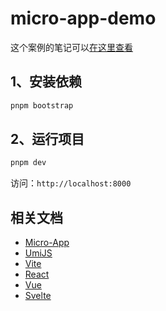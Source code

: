 # micro-app-demo

这个案例的笔记可以[在这里查看](https://welives.github.io/blog/front-end/micro-app.html)

## 1、安装依赖

```sh
pnpm bootstrap
```

## 2、运行项目

```sh
pnpm dev
```

访问：`http://localhost:8000`

## 相关文档

- [Micro-App](https://micro-zoe.github.io/micro-app/)
- [UmiJS](https://umijs.org/)
- [Vite](https://cn.vitejs.dev/)
- [React](https://zh-hans.react.dev/)
- [Vue](https://cn.vuejs.org/)
- [Svelte](https://www.svelte.cn/)
